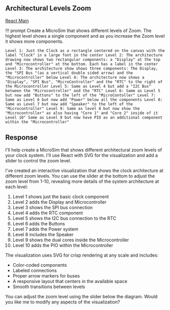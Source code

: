 ## Architectural  Levels Zoom

[React Main](./main.html)

!!! prompt
    Create a MicroSim that shows different levels of Zoom. The highest level shows a single component and as you increase the Zoom level it shows more components.

    Level 1: Just the Clock as a rectangle centered on the canvas with the label "Clock" in a large font in the center Level 2: The architecture drawing now shows two rectangular components: a "Display" at the top and "Microcontroller" at the bottom. Each has a label in the center Level 3: The architecture show shows three components: The Display, the "SPI Bus "(as a vertical double sided arrow) and the "Microcontroller" below Level 4: The architecture now shows a "Display", "SPI Bus", "MicroController" and the "RTC" to the right of the Microcontroller Level 5: Same as Level 4 but add a "I2C Bus" between the "Microcontroller" and the "RTC" Level 6: Same as Level 5 but now add "Buttons" to the left of the "MicroContoller" Level 7: Same as Level 6 but now add "Power" below all the components Level 8: Same as Level 7 but now add "Speaker" to the left of the "Microcontroller" Level 9: Same as level 8 but now show the "Microcontroller" as also having "Core 1" and "Core 2" inside of it Level 10" Same as Level 9 but now have PIO as an additional component within the "Microcontroller"

## Response

I'll help create a MicroSim that shows different architectural zoom levels of your clock system. I'll use React with SVG for the visualization and add a slider to control the zoom level.

I've created an interactive visualization that shows the clock architecture at different zoom levels. You can use the slider at the bottom to adjust the zoom level from 1-10, revealing more details of the system architecture at each level:

1. Level 1 shows just the basic clock component
2. Level 2 adds the Display and Microcontroller
3. Level 3 shows the SPI bus connection
4. Level 4 adds the RTC component
5. Level 5 shows the I2C bus connection to the RTC
6. Level 6 adds the Buttons
7. Level 7 adds the Power system
8. Level 8 includes the Speaker
9. Level 9 shows the dual cores inside the Microcontroller
10. Level 10 adds the PIO within the Microcontroller

The visualization uses SVG for crisp rendering at any scale and includes:
- Color-coded components
- Labeled connections
- Proper arrow markers for buses
- A responsive layout that centers in the available space
- Smooth transitions between levels

You can adjust the zoom level using the slider below the diagram. Would you like me to modify any aspects of the visualization?